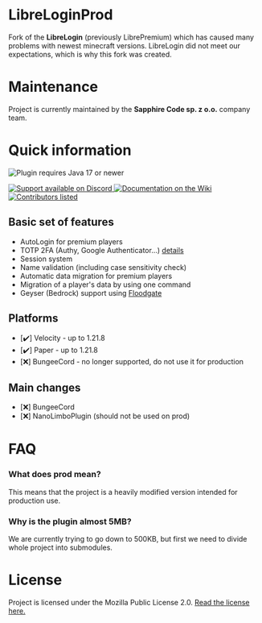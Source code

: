 
# LibreLoginProd

Fork of the **LibreLogin** (previously LibrePremium) which has caused many problems with newest minecraft versions.
LibreLogin did not meet our expectations, which is why this fork was created.

# Maintenance

Project is currently maintained by the **Sapphire Code sp. z o.o.** company team.

# Quick information

<img src="https://img.shields.io/badge/Java%20version-%2017+-blue?style=for-the-badge&logo=java&logoColor=white"
alt="Plugin requires Java 17 or newer"></img>

<a href="https://discord.gg/WTtEQneRJb">
<img src="https://img.shields.io/badge/Discord-%20SUPPORT-blue?style=for-the-badge&logo=discord&logoColor=white" 
alt="Support available on Discord"></img>
</a>
<a href="https://github.com/Navio1430/LibreLoginProd/wiki">
<img src="https://img.shields.io/badge/Documentation-555555?style=for-the-badge&logo=wikipedia" alt="Documentation on the Wiki"></img>
</a>

<a href="https://github.com/Navio1430/LibreLoginProd/graphs/contributors">
<img src="https://img.shields.io/badge/Contributors-Credits-blue?style=for-the-badge" 
alt="Contributors listed"></img>
</a>

## Basic set of features

- AutoLogin for premium players
- TOTP 2FA (Authy, Google Authenticator...) [details](https://github.com/Navio1430/LibreLoginProd/wiki/2FA)
- Session system
- Name validation (including case sensitivity check)
- Automatic data migration for premium players
- Migration of a player's data by using one command
- Geyser (Bedrock) support using [Floodgate](https://github.com/Navio1430/LibreLoginProd/wiki/Floodgate)

## Platforms
- [✔️] Velocity - up to 1.21.8
- [✔️] Paper - up to 1.21.8
- [❌] BungeeCord - no longer supported, do not use it for production

## Main changes

- [❌] BungeeCord
- [❌] NanoLimboPlugin (should not be used on prod)

# FAQ

### What does prod mean?
This means that the project is a heavily modified version intended for production use.

### Why is the plugin almost 5MB?
We are currently trying to go down to 500KB, but first we need
to divide whole project into submodules.

# License

Project is licensed under the Mozilla Public License 2.0.
[Read the license here.](https://github.com/Navio1430/LibreLoginProd/blob/master/LICENSE)

